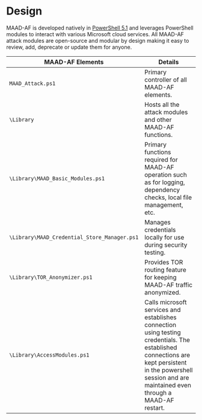 # Design

MAAD-AF is developed natively in [PowerShell 5.1](https://learn.microsoft.com/en-us/powershell/scripting/overview?view=powershell-5.1) and leverages PowerShell modules to interact with various Microsoft cloud services. All MAAD-AF attack modules are open-source and modular by design making it easy to review, add, deprecate or update them for anyone. 

| MAAD-AF Elements                                 | Details                                                                                                                                                                                                     |
| ------------------------------------------------ | ----------------------------------------------------------------------------------------------------------------------------------------------------------------------------------------------------------- |
| `MAAD_Attack.ps1`                              | Primary controller of all MAAD-AF elements.                                                                                                                                                       |
| `\Library`                                    | Hosts all the attack modules and other MAAD-AF functions.                                                                                                                                                         |
| `\Library\MAAD_Basic_Modules.ps1`            | Primary functions required for MAAD-AF operation such as for logging, dependency checks, local file management, etc.                                                                                         |
| `\Library\MAAD_Credential_Store_Manager.ps1` | Manages credentials locally for use during security testing.                                                                                                                                                |
| `\Library\TOR_Anonymizer.ps1`                | Provides TOR routing feature for keeping MAAD-AF traffic anonymized.                                                                                                                                        |
| `\Library\AccessModules.ps1`                 | Calls microsoft services and establishes connection using testing credentials. The established connections are kept persistent in the powershell session and are maintained even through a MAAD-AF restart. |